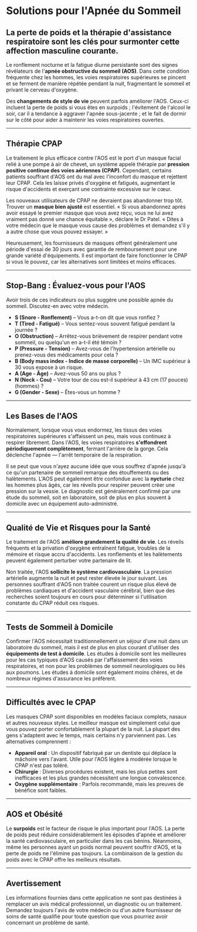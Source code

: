 # Solutions pour l'Apnée du Sommeil

## La perte de poids et la thérapie d'assistance respiratoire sont les clés pour surmonter cette affection masculine courante.

Le ronflement nocturne et la fatigue diurne persistante sont des signes révélateurs de l'**apnée obstructive du sommeil (AOS)**. Dans cette condition fréquente chez les hommes, les voies respiratoires supérieures se pincent et se ferment de manière répétée pendant la nuit, fragmentant le sommeil et privant le cerveau d'oxygène.

Des **changements de style de vie** peuvent parfois améliorer l'AOS. Ceux-ci incluent la perte de poids si vous êtes en surpoids ; l'évitement de l'alcool le soir, car il a tendance à aggraver l'apnée sous-jacente ; et le fait de dormir sur le côté pour aider à maintenir les voies respiratoires ouvertes.

---

## Thérapie CPAP

Le traitement le plus efficace contre l'AOS est le port d'un masque facial relié à une pompe à air de chevet, un système appelé thérapie par **pression positive continue des voies aériennes (CPAP)**. Cependant, certains patients souffrant d'AOS ont du mal avec l'inconfort du masque et rejettent leur CPAP. Cela les laisse privés d'oxygène et fatigués, augmentant le risque d'accidents et exerçant une contrainte excessive sur le cœur.

Les nouveaux utilisateurs de CPAP ne devraient pas abandonner trop tôt. Trouver un **masque bien ajusté** est essentiel. « Si vous abandonnez après avoir essayé le premier masque que vous avez reçu, vous ne lui avez vraiment pas donné une chance équitable », déclare le Dr Patel. « Dites à votre médecin que le masque vous cause des problèmes et demandez s'il y a autre chose que vous pouvez essayer. »

Heureusement, les fournisseurs de masques offrent généralement une période d'essai de 30 jours avec garantie de remboursement pour une grande variété d'équipements. Il est important de faire fonctionner le CPAP si vous le pouvez, car les alternatives sont limitées et moins efficaces.

---

## Stop-Bang : Évaluez-vous pour l'AOS

Avoir trois de ces indicateurs ou plus suggère une possible apnée du sommeil. Discutez-en avec votre médecin.

- **S (Snore - Ronflement)** – Vous a-t-on dit que vous ronflez ?
- **T (Tired - Fatigué)** – Vous sentez-vous souvent fatigué pendant la journée ?
- **O (Obstruction)** – Arrêtez-vous brièvement de respirer pendant votre sommeil, ou quelqu'un en a-t-il été témoin ?
- **P (Pressure - Tension)** – Avez-vous de l'hypertension artérielle ou prenez-vous des médicaments pour cela ?
- **B (Body mass index - Indice de masse corporelle)** – Un IMC supérieur à 30 vous expose à un risque.
- **A (Age - Âge)** – Avez-vous 50 ans ou plus ?
- **N (Neck - Cou)** – Votre tour de cou est-il supérieur à 43 cm (17 pouces) (hommes) ?
- **G (Gender - Sexe)** – Êtes-vous un homme ?

---

## Les Bases de l'AOS

Normalement, lorsque vous vous endormez, les tissus des voies respiratoires supérieures s'affaissent un peu, mais vous continuez à respirer librement. Dans l'AOS, les voies respiratoires **s'effondrent périodiquement complètement**, fermant l'arrière de la gorge. Cela déclenche l'apnée — l'arrêt temporaire de la respiration.

Il se peut que vous n'ayez aucune idée que vous souffrez d'apnée jusqu'à ce qu'un partenaire de sommeil remarque des étouffements ou des halètements. L'AOS peut également être confondue avec la **nycturie** chez les hommes plus âgés, car les réveils pour respirer peuvent créer une pression sur la vessie. Le diagnostic est généralement confirmé par une étude du sommeil, soit en laboratoire, soit de plus en plus souvent à domicile avec un équipement auto-administré.

---

## Qualité de Vie et Risques pour la Santé

Le traitement de l'AOS **améliore grandement la qualité de vie**. Les réveils fréquents et la privation d'oxygène entraînent fatigue, troubles de la mémoire et risque accru d'accidents. Les ronflements et les halètements peuvent également perturber votre partenaire de lit.

Non traitée, l'AOS **sollicite le système cardiovasculaire**. La pression artérielle augmente la nuit et peut rester élevée le jour suivant. Les personnes souffrant d'AOS non traitée courent un risque plus élevé de problèmes cardiaques et d'accident vasculaire cérébral, bien que des recherches soient toujours en cours pour déterminer si l'utilisation constante du CPAP réduit ces risques.

---

## Tests de Sommeil à Domicile

Confirmer l'AOS nécessitait traditionnellement un séjour d'une nuit dans un laboratoire du sommeil, mais il est de plus en plus courant d'utiliser des **équipements de test à domicile**. Les études à domicile sont les meilleures pour les cas typiques d'AOS causés par l'affaissement des voies respiratoires, et non pour les problèmes de sommeil neurologiques ou liés aux poumons. Les études à domicile sont également moins chères, et de nombreux régimes d'assurance les préfèrent.

---

## Difficultés avec le CPAP

Les masques CPAP sont disponibles en modèles faciaux complets, nasaux et autres nouveaux styles. Le meilleur masque est simplement celui que vous pouvez porter confortablement la plupart de la nuit. La plupart des gens s'adaptent avec le temps, mais certains n'y parviennent pas. Les alternatives comprennent :

- **Appareil oral** : Un dispositif fabriqué par un dentiste qui déplace la mâchoire vers l'avant. Utile pour l'AOS légère à modérée lorsque le CPAP n'est pas toléré.
- **Chirurgie** : Diverses procédures existent, mais les plus petites sont inefficaces et les plus grandes nécessitent une longue convalescence.
- **Oxygène supplémentaire** : Parfois recommandé, mais les preuves de bénéfice sont faibles.

---

## AOS et Obésité

Le **surpoids** est le facteur de risque le plus important pour l'AOS. La perte de poids peut réduire considérablement les épisodes d'apnée et améliorer la santé cardiovasculaire, en particulier dans les cas bénins. Néanmoins, même les personnes ayant un poids normal peuvent souffrir d'AOS, et la perte de poids ne l'élimine pas toujours. La combinaison de la gestion du poids avec le CPAP offre les meilleurs résultats.

---

## Avertissement
Les informations fournies dans cette application ne sont pas destinées à remplacer un avis médical professionnel, un diagnostic ou un traitement. Demandez toujours l'avis de votre médecin ou d'un autre fournisseur de soins de santé qualifié pour toute question que vous pourriez avoir concernant un problème de santé.